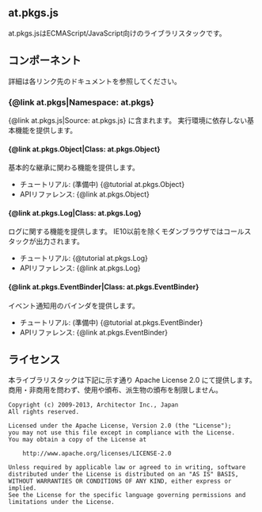 
## at.pkgs.js ##

at.pkgs.jsはECMAScript/JavaScript向けのライブラリスタックです。

## コンポーネント ##

詳細は各リンク先のドキュメントを参照してください。

### {@link at.pkgs|Namespace: at.pkgs} ###

{@link at.pkgs.js|Source: at.pkgs.js} に含まれます。
実行環境に依存しない基本機能を提供します。

#### {@link at.pkgs.Object|Class: at.pkgs.Object} ####

基本的な継承に関わる機能を提供します。

+ チュートリアル: (準備中) {@tutorial at.pkgs.Object}
+ APIリファレンス: {@link at.pkgs.Object}

#### {@link at.pkgs.Log|Class: at.pkgs.Log} ####

ログに関する機能を提供します。
IE10以前を除くモダンブラウザではコールスタックが出力されます。

+ チュートリアル: {@tutorial at.pkgs.Log}
+ APIリファレンス: {@link at.pkgs.Log}

#### {@link at.pkgs.EventBinder|Class: at.pkgs.EventBinder} ####

イベント通知用のバインダを提供します。

+ チュートリアル: (準備中) {@tutorial at.pkgs.EventBinder}
+ APIリファレンス: {@link at.pkgs.EventBinder}

## ライセンス ##

本ライブラリスタックは下記に示す通り Apache License 2.0 にて提供します。
商用・非商用を問わず、使用や頒布、派生物の頒布を制限しません。

	Copyright (c) 2009-2013, Architector Inc., Japan
	All rights reserved.
	
	Licensed under the Apache License, Version 2.0 (the "License");
	you may not use this file except in compliance with the License.
	You may obtain a copy of the License at
	
		http://www.apache.org/licenses/LICENSE-2.0
	
	Unless required by applicable law or agreed to in writing, software
	distributed under the License is distributed on an "AS IS" BASIS,
	WITHOUT WARRANTIES OR CONDITIONS OF ANY KIND, either express or implied.
	See the License for the specific language governing permissions and
	limitations under the License.
